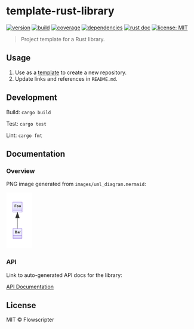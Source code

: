 # template-rust-library

[![version](https://img.shields.io/github/v/release/flowscripter/template-rust-library?sort=semver)](https://github.com/flowscripter/template-rust-library/releases)
[![build](https://img.shields.io/github/workflow/status/flowscripter/template-rust-library/release-rust-library)](https://github.com/flowscripter/template-rust-library/actions/workflows/release-rust-library.yml)
[![coverage](https://codecov.io/gh/flowscripter/template-rust-library/branch/main/graph/badge.svg?token=EMFT2938ZF)](https://codecov.io/gh/flowscripter/template-rust-library)
[![dependencies](https://deps.rs/repo/github/flowscripter/template-rust-library/status.svg)](https://deps.rs/crate/flowscripter_template_rust_library)
[![rust doc](https://img.shields.io/docsrs/flowscripter_template_rust_library)](https://docs.rs/flowscripter_template_rust_library)
[![license: MIT](https://img.shields.io/github/license/flowscripter/template-rust-library)](https://github.com/flowscripter/template-rust-library/blob/main/LICENSE)

> Project template for a Rust library.

## Usage

1. Use as a
   [template](https://docs.github.com/en/github/creating-cloning-and-archiving-repositories/creating-a-repository-from-a-template)
   to create a new repository.
2. Update links and references in `README.md`.

## Development

Build: `cargo build`

Test: `cargo test`

Lint: `cargo fmt`

## Documentation

### Overview

PNG image generated from `images/uml_diagram.mermaid`:

![UML Diagram](images/uml_diagram.png "UML Diagram")

### API

Link to auto-generated API docs for the library:

[API Documentation](https://docs.rs/flowscripter_template_rust_library)

## License

MIT © Flowscripter

